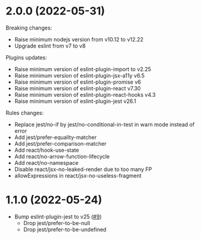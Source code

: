 # 2.0.0 (2022-05-31)

Breaking changes:

- Raise minimum nodejs version from v10.12 to v12.22
- Upgrade eslint from v7 to v8

Plugins updates:

- Raise minimum version of eslint-plugin-import to v2.25
- Raise minimum version of eslint-plugin-jsx-a11y v6.5
- Raise minimum version of eslint-plugin-promise v6
- Raise minimum version of eslint-plugin-react v7.30
- Raise minimum version of eslint-plugin-react-hooks v4.3
- Raise minimum version of eslint-plugin-jest v26.1

Rules changes:

- Replace jest/no-if by jest/no-conditional-in-test in warn mode instead of error
- Add jest/prefer-equality-matcher
- Add jest/prefer-comparison-matcher
- Add react/hook-use-state
- Add react/no-arrow-function-lifecycle
- Add react/no-namespace
- Disable react/jsx-no-leaked-render due to too many FP
- allowExpressions in react/jsx-no-useless-fragment

# 1.1.0 (2022-05-24)

- Bump eslint-plugin-jest to v25 ([#9](https://github.com/SonarSource/eslint-config-sonarqube/pull/9))
  - Drop jest/prefer-to-be-null
  - Drop jest/prefer-to-be-undefined
